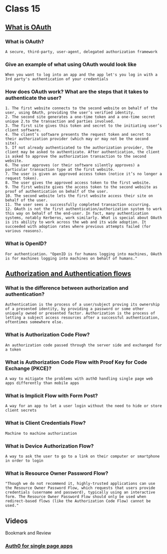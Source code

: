 # Class 15

## [What is OAuth](https://www.csoonline.com/article/3216404/what-is-oauth-how-the-open-authorization-framework-works.html)

### What is OAuth?

    A secure, third-party, user-agent, delegated authorization framework

### Give an example of what using OAuth would look like

    When you want to log into an app and the app let's you log in with a 3rd party's authentication of your credentials 

### How does OAuth work? What are the steps that it takes to authenticate the user?

    1. The first website connects to the second website on behalf of the user, using OAuth, providing the user’s verified identity.
    2. The second site generates a one-time token and a one-time secret unique 2.to the transaction and parties involved.
    3. The first site gives this token and secret to the initiating user’s client software.
    4. The client’s software presents the request token and secret to their authorization provider (which may or may not be the second site).
    5. If not already authenticated to the authorization provider, the client may be asked to authenticate. After authentication, the client is asked to approve the authorization transaction to the second website.
    6. The user approves (or their software silently approves) a particular transaction type at the first website.
    7. The user is given an approved access token (notice it’s no longer a request token).
    8. The user gives the approved access token to the first website.
    9. The first website gives the access token to the second website as proof of authentication on behalf of the user.
    10. The second website lets the first website access their site on behalf of the user.
    11. The user sees a successfully completed transaction occurring.
    12. OAuth is not the first authentication/authorization system to work this way on behalf of the end-user. In fact, many authentication systems, notably Kerberos, work similarly. What is special about OAuth is its ability to work across the web and its wide adoption. It succeeded with adoption rates where previous attempts failed (for various reasons).

### What is OpenID?

    For authentication. "OpenID is for humans logging into machines, OAuth is for machines logging into machines on behalf of humans."

## [Authorization and Authentication flows](https://auth0.com/docs/flows)

### What is the difference between authorization and authentication?

    Authentication is the process of a user/subject proving its ownership of a presented identity, by providing a password or some other uniquely owned or presented factor. Authorization is the process of letting a subject access resources after a successful authentication, oftentimes somewhere else.

### What is Authorization Code Flow?

    An authorization code passed through the server side and exchanged for a token

### What is Authorization Code Flow with Proof Key for Code Exchange (PKCE)?

    A way to mitigate the problems with authO handling single page web apps differently than mobile apps

### What is Implicit Flow with Form Post?

    A way for an app to let a user login without the need to hide or store client secrets

### What is Client Credentials Flow?

    Machine to machine authorization

### What is Device Authorization Flow?

    A way to ask the user to go to a link on their computer or smartphone in order to login 

### What is Resource Owner Password Flow?

    "Though we do not recommend it, highly-trusted applications can use the Resource Owner Password Flow, which requests that users provide credentials (username and password), typically using an interactive form. The Resource Owner Password Flow should only be used when redirect-based flows (like the Authorization Code Flow) cannot be used."

## Videos

Bookmark and Review

### [Auth0 for single page apps](https://auth0.com/docs/libraries/auth0-react)

